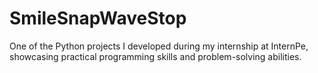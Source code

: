 # SmileSnapWaveStop
One of the Python projects I developed during my internship at InternPe, showcasing practical programming skills and problem-solving abilities.
